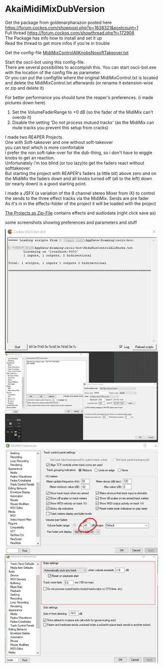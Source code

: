 # AkaiMidiMixDubVersion

Get the package from goldenarpharazon posted here <https://forum.cockos.com/showpost.php?p=1638321&postcount=1>  
Full thread <https://forum.cockos.com/showthread.php?t=172908>  
The Package has info how to install and set it up  
Read the thread to get more infos if you're in trouble  

Get the config-file [MidiMixControlAllKnobsNosoftTakeover.txt](MidiMixControlAllKnobsNosoftTakeover.txt)

Start the oscii-bot using this config-file.  
There are several possibilites to accompish this.
You can start oscii-bot.exe with the location of the config file as parameter.  
Or you can put the configfile where the original MidiMixControl.txt is located and delete the MidiMixControl.txt afterwards (or rename it extension-wise or zip and delete it)  

For better performance you should tune the reaper's preferences. (i made pictures down here)  
1. Set the VolumeFaderRange to +0 dB  (so the fader of the MidiMix can't overdo it) 
2. Disable the setting 'Do not process mutued tracks' (as the MidiMix can mute tracks you prevent this setup from cracks)  

I made two REAPER Projects.  
One with Soft-takeover and one without soft-takeover  
you can test which is more comfortable  
i prefer the non soft-take-over for the dub-thing, so i don't have to wiggle knobs to get an reaction.  
Unfortunately i'm too blind (or too lazy)to get the faders react without softtakeover.  
But starting the project with REAPER's faders (a little bit) above zero and on the MidiMix the faders down and all knobs turned off (all to the left) down (or nearly down) is a good starting point.  

I made a JSFX (a variation of the 8 channel stereo Mixer from iX) to control the sends to the three effect tracks via the MidiMix. Sends are pre fader  
As it's in in the effects-folder of the project it will be loaded with the project  

[The Projects as Zip-File](20201003_DubSessionDeDeRe.zip) contains effects and audiodata (right click save as) 

some screenshots showing preferences and parameters and stuff

![Osc Screen](O.jpg)  
![Preferences OSC](P.jpg)  
![1 Preferences Volume Fader Range](1.jpg)  
![2 Preferences MuteSetting](2.jpg)  
















 
